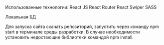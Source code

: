 Использованные технологии:
React JS
React Router
React Swiper
SASS

Локальная БД

Для запуска сайта скачать репозиторий, запустить через команду npm start в терминале среды разработки.
В случае необходимости установить недостающие библиотеки командой npm install.
